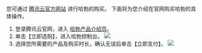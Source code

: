 
您可通过 [腾讯云官方网站](https://cloud.tencent.com/) 进行哈勃的购买。
下面将为您介绍在官网购买哈勃的具体操作。

1. 登录腾讯云官网，进入 [哈勃产品介绍页](https://cloud.tencent.com/product/habo)。
2. 单击【立即选购】，进入哈勃控制台。
![](https://main.qcloudimg.com/raw/1bb0ebe9f4751c04a8a3690239ecbdf1.png)
3. 选择您所需要的产品及购买时长，确认无误后单击【立即支付】。
![](https://main.qcloudimg.com/raw/00662a332b13a500358c0e9cdbb1dd16.png)
